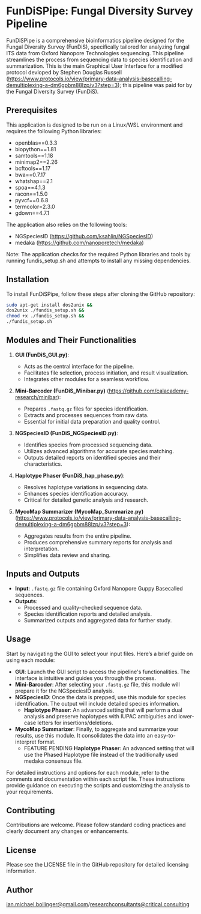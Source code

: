 # FunDiSPipe: Fungal Diversity Survey Pipeline

FunDiSPipe is a comprehensive bioinformatics pipeline designed for the Fungal Diversity Survey (FunDiS), specifically tailored for analyzing fungal ITS data from Oxford Nanopore Technologies sequencing. This pipeline streamlines the process from sequencing data to species identification and summarization. This is the main Graphical User Interface for a modified protocol devloped by Stephen Douglas Russell (https://www.protocols.io/view/primary-data-analysis-basecalling-demultiplexing-a-dm6gpbm88lzp/v3?step=3); this pipeline was paid for by the Fungal Diversity Survey (FunDiS).

## Prerequisites

This application is designed to be run on a Linux/WSL environment and requires the following Python libraries:

- openblas==0.3.3
- biopython==1.81
- samtools==1.18
- minimap2==2.26
- bcftools==1.17
- bwa==0.7.17
- whatshap==2.1
- spoa==4.1.3
- racon==1.5.0
- pyvcf==0.6.8
- termcolor=2.3.0
- gdown==4.7.1

The application also relies on the following tools:

- NGSpeciesID (https://github.com/ksahlin/NGSpeciesID)
- medaka (https://github.com/nanoporetech/medaka)

Note: The application checks for the required Python libraries and tools by running fundis_setup.sh and attempts to install any missing dependencies.

## Installation

To install FunDiSPipe, follow these steps after cloning the GitHub repository:

```bash
sudo apt-get install dos2unix &&
dos2unix ./fundis_setup.sh &&
chmod +x ./fundis_setup.sh &&
./fundis_setup.sh
```

## Modules and Their Functionalities

1. **GUI (FunDiS_GUI.py)**:
   - Acts as the central interface for the pipeline.
   - Facilitates file selection, process initiation, and result visualization.
   - Integrates other modules for a seamless workflow.

2. **Mini-Barcoder (FunDiS_Minibar.py)** (https://github.com/calacademy-research/minibar): 
   - Prepares `.fastq.gz` files for species identification.
   - Extracts and processes sequences from raw data.
   - Essential for initial data preparation and quality control.

3. **NGSpeciesID (FunDiS_NGSpeciesID.py)**:
   - Identifies species from processed sequencing data.
   - Utilizes advanced algorithms for accurate species matching.
   - Outputs detailed reports on identified species and their characteristics.

4. **Haplotype Phaser (FunDiS_hap_phase.py)**:
   - Resolves haplotype variations in sequencing data.
   - Enhances species identification accuracy.
   - Critical for detailed genetic analysis and research.

5. **MycoMap Summarizer (MycoMap_Summarize.py)** (https://www.protocols.io/view/primary-data-analysis-basecalling-demultiplexing-a-dm6gpbm88lzp/v3?step=3):
   - Aggregates results from the entire pipeline.
   - Produces comprehensive summary reports for analysis and interpretation.
   - Simplifies data review and sharing.

## Inputs and Outputs

- **Input**: `.fastq.gz` file containing Oxford Nanopore Guppy Basecalled sequences.
- **Outputs**:
  - Processed and quality-checked sequence data.
  - Species identification reports and detailed analysis.
  - Summarized outputs and aggregated data for further study.

## Usage

Start by navigating the GUI to select your input files. Here’s a brief guide on using each module:

- **GUI**: Launch the GUI script to access the pipeline's functionalities. The interface is intuitive and guides you through the process.
- **Mini-Barcoder**: After selecting your `.fastq.gz` file, this module will prepare it for the NGSpeciesID analysis.
- **NGSpeciesID**: Once the data is prepped, use this module for species identification. The output will include detailed species information.
   - **Haplotype Phaser**: An advanced setting that will perform a dual analysis and preserve haplotypes with IUPAC ambiguities and lower-case letters for insertions/deletions.
- **MycoMap Summarizer**: Finally, to aggregate and summarize your results, use this module. It consolidates the data into an easy-to-interpret format.
   - FEATURE PENDING **Haplotype Phaser**: An advanced setting that will use the Phased Haplotype file instead of the traditionally used medaka consensus file.

For detailed instructions and options for each module, refer to the comments and documentation within each script file. These instructions provide guidance on executing the scripts and customizing the analysis to your requirements.

## Contributing

Contributions are welcome. Please follow standard coding practices and clearly document any changes or enhancements.

## License

Please see the LICENSE file in the GitHub repository for detailed licensing information.

## Author

ian.michael.bollinger@gmail.com/researchconsultants@critical.consulting

